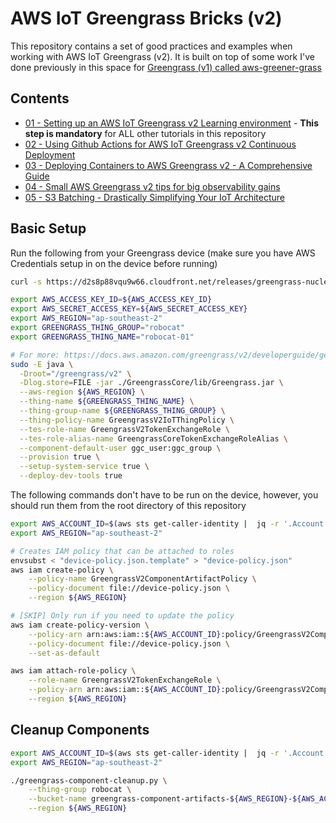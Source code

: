 # AWS IoT Greengrass Bricks (v2)

This repository contains a set of good practices and examples when working with AWS IoT Greengrass (v2). It is built on top of some work I've done previously in this space for [Greengrass (v1) called aws-greener-grass](https://github.com/t04glovern/aws-greener-grass)

## Contents

* [01 - Setting up an AWS IoT Greengrass v2 Learning environment](https://devopstar.com/2022/09/21/aws-iot-greengrass-v2-learning-environment) - **This step is mandatory** for ALL other tutorials in this repository
* [02 - Using Github Actions for AWS IoT Greengrass v2 Continuous Deployment](https://devopstar.com/2022/09/22/github-actions-for-aws-iot-greengrass-v2-continuous-deployment)
* [03 - Deploying Containers to AWS Greengrass v2 - A Comprehensive Guide](https://devopstar.com/2023/04/25/deploying-containers-to-aws-greengrass-v2-a-comprehensive-guide)
* [04 - Small AWS Greengrass v2 tips for big observability gains](https://devopstar.com/2023/06/25/small-aws-greengrass-v2-tips-for-big-observability-gains)
* [05 - S3 Batching - Drastically Simplifying Your IoT Architecture](https://devopstar.com/2024/01/28/s3-batching-drastically-simplifying-your-iot-architecture)

## Basic Setup

Run the following from your Greengrass device (make sure you have AWS Credentials setup in on the device before running)

```bash
curl -s https://d2s8p88vqu9w66.cloudfront.net/releases/greengrass-nucleus-latest.zip > greengrass-nucleus-latest.zip && unzip greengrass-nucleus-latest.zip -d GreengrassCore

export AWS_ACCESS_KEY_ID=${AWS_ACCESS_KEY_ID}
export AWS_SECRET_ACCESS_KEY=${AWS_SECRET_ACCESS_KEY}
export AWS_REGION="ap-southeast-2"
export GREENGRASS_THING_GROUP="robocat"
export GREENGRASS_THING_NAME="robocat-01"

# For more: https://docs.aws.amazon.com/greengrass/v2/developerguide/getting-started.html#install-greengrass-v2
sudo -E java \
  -Droot="/greengrass/v2" \
  -Dlog.store=FILE -jar ./GreengrassCore/lib/Greengrass.jar \
  --aws-region ${AWS_REGION} \
  --thing-name ${GREENGRASS_THING_NAME} \
  --thing-group-name ${GREENGRASS_THING_GROUP} \
  --thing-policy-name GreengrassV2IoTThingPolicy \
  --tes-role-name GreengrassV2TokenExchangeRole \
  --tes-role-alias-name GreengrassCoreTokenExchangeRoleAlias \
  --component-default-user ggc_user:ggc_group \
  --provision true \
  --setup-system-service true \
  --deploy-dev-tools true
```

The following commands don't have to be run on the device, however, you should run them from the root directory of this repository

```bash
export AWS_ACCOUNT_ID=$(aws sts get-caller-identity |  jq -r '.Account')
export AWS_REGION="ap-southeast-2"

# Creates IAM policy that can be attached to roles
envsubst < "device-policy.json.template" > "device-policy.json"
aws iam create-policy \
    --policy-name GreengrassV2ComponentArtifactPolicy \
    --policy-document file://device-policy.json \
    --region ${AWS_REGION}

# [SKIP] Only run if you need to update the policy
aws iam create-policy-version \
    --policy-arn arn:aws:iam::${AWS_ACCOUNT_ID}:policy/GreengrassV2ComponentArtifactPolicy \
    --policy-document file://device-policy.json \
    --set-as-default

aws iam attach-role-policy \
    --role-name GreengrassV2TokenExchangeRole \
    --policy-arn arn:aws:iam::${AWS_ACCOUNT_ID}:policy/GreengrassV2ComponentArtifactPolicy \
    --region ${AWS_REGION}
```

## Cleanup Components

```bash
export AWS_ACCOUNT_ID=$(aws sts get-caller-identity |  jq -r '.Account')
export AWS_REGION="ap-southeast-2"

./greengrass-component-cleanup.py \
    --thing-group robocat \
    --bucket-name greengrass-component-artifacts-${AWS_REGION}-${AWS_ACCOUNT_ID} \
    --region ${AWS_REGION}
```
